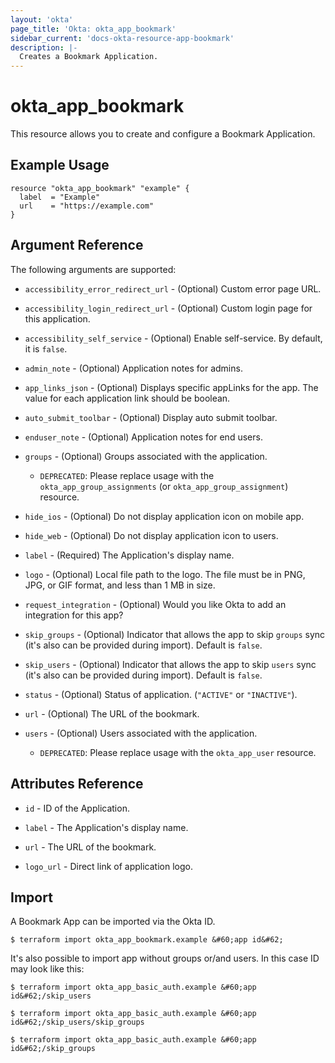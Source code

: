 ```yaml
---
layout: 'okta'
page_title: 'Okta: okta_app_bookmark'
sidebar_current: 'docs-okta-resource-app-bookmark'
description: |-
  Creates a Bookmark Application.
---
```


# okta_app_bookmark

This resource allows you to create and configure a Bookmark Application.

## Example Usage

```hcl
resource "okta_app_bookmark" "example" {
  label  = "Example"
  url    = "https://example.com"
}
```

## Argument Reference

The following arguments are supported:

- `accessibility_error_redirect_url` - (Optional) Custom error page URL.

- `accessibility_login_redirect_url` - (Optional) Custom login page for this application.

- `accessibility_self_service` - (Optional) Enable self-service. By default, it is `false`.

- `admin_note` - (Optional) Application notes for admins.

- `app_links_json` - (Optional) Displays specific appLinks for the app. The value for each application link should be boolean.

- `auto_submit_toolbar` - (Optional) Display auto submit toolbar.

- `enduser_note` - (Optional) Application notes for end users.

- `groups` - (Optional) Groups associated with the application.
  - `DEPRECATED`: Please replace usage with the `okta_app_group_assignments` (or `okta_app_group_assignment`) resource.

- `hide_ios` - (Optional) Do not display application icon on mobile app.

- `hide_web` - (Optional) Do not display application icon to users.

- `label` - (Required) The Application's display name.

- `logo` - (Optional) Local file path to the logo. The file must be in PNG, JPG, or GIF format, and less than 1 MB in size.

- `request_integration` - (Optional) Would you like Okta to add an integration for this app?

- `skip_groups` - (Optional) Indicator that allows the app to skip `groups` sync (it's also can be provided during import). Default is `false`.

- `skip_users` - (Optional) Indicator that allows the app to skip `users` sync (it's also can be provided during import). Default is `false`.

- `status` - (Optional) Status of application. (`"ACTIVE"` or `"INACTIVE"`).

- `url` - (Optional) The URL of the bookmark.

- `users` - (Optional) Users associated with the application.
  - `DEPRECATED`: Please replace usage with the `okta_app_user` resource.

## Attributes Reference

- `id` - ID of the Application.

- `label` - The Application's display name.

- `url` - The URL of the bookmark.

- `logo_url` - Direct link of application logo.

## Import

A Bookmark App can be imported via the Okta ID.

```
$ terraform import okta_app_bookmark.example &#60;app id&#62;
```

It's also possible to import app without groups or/and users. In this case ID may look like this:

```
$ terraform import okta_app_basic_auth.example &#60;app id&#62;/skip_users

$ terraform import okta_app_basic_auth.example &#60;app id&#62;/skip_users/skip_groups

$ terraform import okta_app_basic_auth.example &#60;app id&#62;/skip_groups
```
